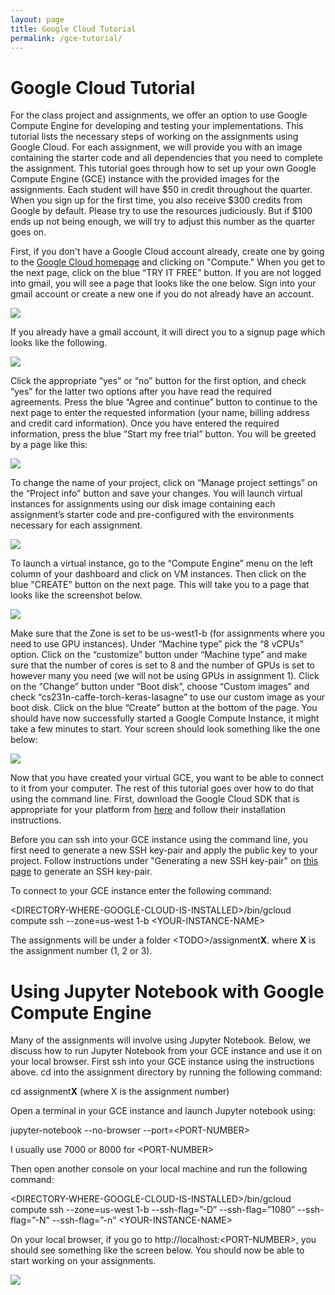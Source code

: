 ```yaml
---
layout: page
title: Google Cloud Tutorial
permalink: /gce-tutorial/
---
```

# Google Cloud Tutorial #

For the class project and assignments, we offer an option to use Google Compute Engine for developing and testing your 
implementations. This tutorial lists the necessary steps of working on the assignments using Google Cloud. 
For each assignment, we will provide you with an image containing the starter code and all dependencies that you need to 
complete the assignment. This tutorial goes through how to set up your own Google Compute Engine (GCE) instance with the 
provided images for the assignments. Each student will have $50 in credit throughout the quarter. When you sign up for the first time, you also receive $300 credits from Google by default. Please try to use the resources judiciously. But if $100 ends up not being enough, we will try to adjust this number as the quarter goes on.

First, if you don't have a Google Cloud account already, create one by going to the [Google Cloud homepage](https://cloud.google.com/?utm_source=google&utm_medium=cpc&utm_campaign=2015-q2-cloud-na-gcp-skws-freetrial-en&gclid=CP2e4PPpiNMCFU9bfgodGHsA1A "Title") and clicking on "Compute." When you get to the next page, click on the blue “TRY IT FREE” button. If you are not logged into gmail, you will see a page that looks like the one below. Sign into your gmail account or create a new one if you do not already have an account. 

<div class='fig figcenter fighighlight'>
  <img src='/assets/cloud-launching-screen.png'>
</div>

If you already have a gmail account, it will direct you to a signup page which looks like the following.
<div class='fig figcenter fighighlight'>
  <img src='/assets/cloud-for-free.png'>
</div>

Click the appropriate “yes” or “no” button for the first option, and check “yes” for the latter two options after you have read the required agreements. Press the blue “Agree and continue” button to continue to the next page to enter the requested information (your name, billing address and credit card information). Once you have entered the required information, press the blue “Start my free trial” button. You will be greeted by a page like this: 

<div class='fig figcenter fighighlight'>
  <img src='/assets/cloud-dashboard-screen.png'>
</div>

To change the name of your project, click on “Manage project settings” on the “Project info” button and save your changes. 
You will launch virtual instances for assignments using our disk image containing each assignment’s starter code and pre-configured with the environments necessary for each assignment. 

<div class='fig figcenter fighighlight'>
  <img src='/assets/cloud-instance-dashboard-screen.png'>
</div>

To launch a virtual instance, go to the “Compute Engine” menu on the left column of your dashboard and click on VM instances.  Then click on the blue "CREATE" button on the next page. This will take you to a page that looks like the screenshot below.

<div class='fig figcenter fighighlight'>
  <img src='/assets/cloud-create-instance-screen.png'>
</div>

Make sure that the Zone is set to be us-west1-b (for assignments where you need to use GPU instances). Under “Machine type” pick the “8 vCPUs” option. Click on the “customize” button under “Machine type” and make sure that the number of cores is set to 8 and the number of GPUs is set to however many you need (we will not be using GPUs in assignment 1). Click on the “Change” button under “Boot disk”, choose “Custom images” and check “cs231n-caffe-torch-keras-lasagne” to use our custom image as your boot disk. Click on the blue “Create” button at the bottom of the page. You should have now successfully started a Google Compute Instance, it might take a few minutes to start. Your screen should look something like the one below:

<div class='fig figcenter fighighlight'>
  <img src='/assets/cloud-instance-started.png'>
</div>

Now that you have created your virtual GCE, you want to be able to connect to it from your computer. The rest of this tutorial goes over how to do that using the command line. First, download the Google Cloud SDK that is appropriate for your platform from [here](https://cloud.google.com/sdk/docs/ "Title") and follow their installation instructions.

Before you can ssh into your GCE instance using the command line, you first need to generate a new SSH key-pair and apply the public key to your project. Follow instructions under "Generating a new SSH key-pair" on [this page](https://cloud.google.com/compute/docs/instances/connecting-to-instance "Title") to generate an SSH key-pair. 



To connect to your GCE instance enter the following command: 

\<DIRECTORY-WHERE-GOOGLE-CLOUD-IS-INSTALLED\>/bin/gcloud compute ssh --zone=us-west 1-b \<YOUR-INSTANCE-NAME\>

The assignments will be under a folder \<TODO\>/assignment**X**. where **X** is the assignment number (1, 2 or 3).

# Using Jupyter Notebook with Google Compute Engine # 
Many of the assignments will involve using Jupyter Notebook. Below, we discuss how to run Jupyter Notebook from your GCE instance and use it on your local browser. First ssh into your GCE instance using the instructions above. cd into the assignment directory by running the following command:

cd assignment**X** (where X is the assignment number)

Open a terminal in your GCE instance and launch Jupyter notebook using:

jupyter-notebook --no-browser --port=\<PORT-NUMBER\> 

I usually use 7000 or 8000 for \<PORT-NUMBER\>

Then open another console on your local machine and run the following command:

\<DIRECTORY-WHERE-GOOGLE-CLOUD-IS-INSTALLED\>/bin/gcloud compute ssh --zone=us-west 1-b --ssh-flag=”-D” --ssh-flag=”1080” --ssh-flag=”-N” --ssh-flag=”-n” \<YOUR-INSTANCE-NAME\>

On your local browser, if you go to http://localhost:\<PORT-NUMBER\>, you should see something like the screen below. You should now be able to start working on your assignments.

<div class='fig figcenter fighighlight'>
  <img src='/assets/jupyter-screen.png'>
</div>


